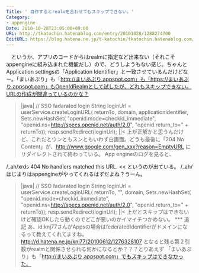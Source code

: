 ```yaml
---
Title: ' 自作するとrealmを合わせてもスキップできない。'
Category:
- appengine
Date: 2010-10-28T23:05:00+09:00
URL: http://tkatochin.hatenablog.com/entry/20101028/1288274700
EditURL: https://blog.hatena.ne.jp/t-katochin/tkatochin.hatenablog.com/atom/entry/6653586347154753246
---
```


　というか、アプリのコードからはrealmに指定など出来ない（それこそappengineに組み込まれた機能だし）ので、どうしようもない感じ。ちゃんとApplication settingsの「Application Identifier」と一致させているんだけどなー。「まいあぷり」も「http://まいあぷり.appspot.com」も「https://まいあぷり.appspot.com」もOpenIdRealmとして試したが、どれもスキップできない。URLの作成が間違っているのかな？
>|java|
// SSO fadarated login
String loginUrl =
  userService.createLoginURL(
    returnTo,
    domain,
    applicationIdentifier,
    Sets.newHashSet(
      "openid.mode=checkid_immediate",
      "openid.ns=http://specs.openid.net/auth/2.0",
      "openid.return_to=" + returnTo));
resp.sendRedirect(loginUrl);
||<
上が正解かと思うんだけど、これだとウンともスンともいわず白画面。どうも最後に「204 No Content」が、http://www.google.com/gen_xxx?reason=EmptyURL にリダイレクトされて終わっている。
App engineのログを見ると、
>>
/_ah/xrds 404
No handlers matched this URL.
<<
というのが出ている。 /_ah/ はじまりはappengineがやってくれるはずだよね？うーん。

>|java|
// SSO fadarated login
String loginUrl =
  userService.createLoginURL(
    returnTo,
    "",
    domain,
    Sets.newHashSet(
      "openid.mode=checkid_immediate",
      "openid.ns=http://specs.openid.net/auth/2.0",
      "openid.return_to=" + returnTo));
resp.sendRedirect(loginUrl);
||<
上だとスキップはできないけど確認OKしたら動くのでどこが悪いのかイマイチつかめない。
*** 追記
あ、id:knj77さんがAppsの場合はfederatedIdentifierがドメインになるって教えてくれてますね。http://d.hatena.ne.jp/knj77/20100612/1276328107
となると残る第２引数がrealmと関係させられる何かになるとか？？？とりあえず 「まいあぷり」も「http://まいあぷり.appspot.com」でもスキップはできなかった。
